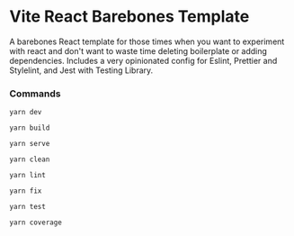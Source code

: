 # Vite React Barebones Template

A barebones React template for those times when you want to experiment with react and don't want to waste time deleting boilerplate or adding dependencies. Includes a very opinionated config for Eslint, Prettier and Stylelint, and Jest with Testing Library.

### Commands

```shell
yarn dev
```

```shell
yarn build
```

```shell
yarn serve
```

```shell
yarn clean
```

```shell
yarn lint
```

```shell
yarn fix
```

```shell
yarn test
```

```shell
yarn coverage
```
